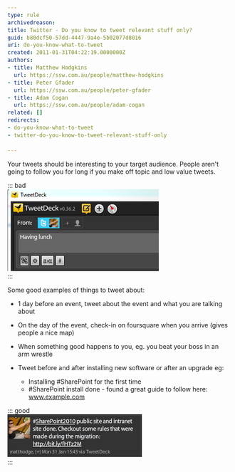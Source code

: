 ```yaml
---
type: rule
archivedreason: 
title: Twitter - Do you know to tweet relevant stuff only?
guid: b80dcf50-57dd-4447-9a4e-5b02077d8016
uri: do-you-know-what-to-tweet
created: 2011-01-31T04:22:19.0000000Z
authors:
- title: Matthew Hodgkins
  url: https://ssw.com.au/people/matthew-hodgkins
- title: Peter Gfader
  url: https://ssw.com.au/people/peter-gfader
- title: Adam Cogan
  url: https://ssw.com.au/people/adam-cogan
related: []
redirects:
- do-you-know-what-to-tweet
- twitter-do-you-know-to-tweet-relevant-stuff-only

---
```


Your tweets should be interesting to your target audience. People aren't going to follow you for long if you make off topic and low value tweets.


<!--endintro-->


::: bad  
![Bad Example - "Having lunch" is not an interesting tweet](twitter-boring-tweet.png)  
:::

Some good examples of things to tweet about:

* 1 day before an event, tweet about the event and what you are talking about
* On the day of the event, check-in on foursquare when you arrive (gives people a nice map)
* When something good happens to you, eg. you beat your boss in an arm wrestle
* Tweet before and after installing new software or after an upgrade eg:

    * Installing #SharePoint for the first time
    * #SharePoint install done - found a great guide to follow here: www.example.com



::: good  
![Good Example - An informative tweet with hashtags which appeals to a targeted audience of IT followers](twitter-goodtweet.png)  
:::
